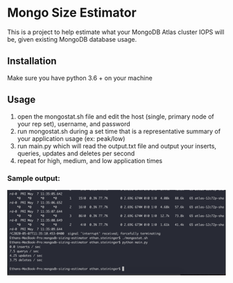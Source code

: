 # Mongo Size Estimator

This is a project to help estimate what your MongoDB Atlas cluster IOPS will be, given existing MongoDB database usage.

## Installation

Make sure you have python 3.6 + on your machine

## Usage

1. open the mongostat.sh file and edit the host (single, primary node of your rep set), username, and password
2. run mongostat.sh during a set time that is a representative summary of your application usage (ex: peak/low)
3. run main.py which will read the output.txt file and output your inserts, queries, updates and deletes per second
4. repeat for high, medium, and low application times


### Sample output:

![Output](/assets/output.png?raw=true "Output")
